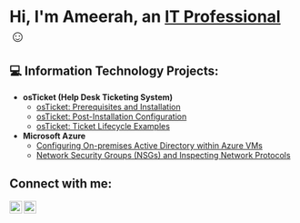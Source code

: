 <h1>Hi, I'm Ameerah, an <a href="https://linkedin.com/in/ameerah-offord">IT Professional</a>☺</h1>

<h2>💻 Information Technology Projects:</h2>

- <b>osTicket (Help Desk Ticketing System)</b>
  - [osTicket: Prerequisites and Installation](https://github.com/AmeerahO98/osticket-prereqs)
  - [osTicket: Post-Installation Configuration](https://github.com/AmeerahO98/post-install-config)
  - [osTicket: Ticket Lifecycle Examples](https://github.com/AmeerahO98/ticket-lifecycle)
- <b>Microsoft Azure</b>
  - [Configuring On-premises Active Directory within Azure VMs](https://github.com/AmeerahO98/configure-ad)
  - [Network Security Groups (NSGs) and Inspecting Network Protocols](https://github.com/AmeerahO98/azure-network-protocols)

<h2>Connect with me:</h2>

[<img align="left" alt="Josh | LinkedIn" width="22px" src="https://cdn.jsdelivr.net/npm/simple-icons@v3/icons/linkedin.svg" />][linkedin]
[<img align="left" alt="Josh | Instagram" width="22px" src="https://cdn.jsdelivr.net/npm/simple-icons@v3/icons/instagram.svg" />][instagram]

[instagram]: https://www.instagram.com/ameerah_sade
[linkedin]: https://linkedin.com/in/ameerah-offord
